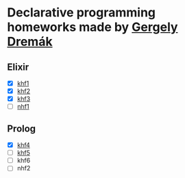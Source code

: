 # Declarative programming homeworks made by [Gergely Dremák](https://github.com/WingSMC)

## Elixir

- [x] [khf1](./lib/khf1.ex)
- [x] [khf2](./lib/khf2.ex)
- [x] [khf3](./lib/khf3.ex)
- [ ] [nhf1](./lib/nhf1.ex)

## Prolog

- [x] [khf4](./prolog/khf4.pl)
- [ ] [khf5](./prolog/khf5.pl)
- [ ] khf6
- [ ] nhf2
